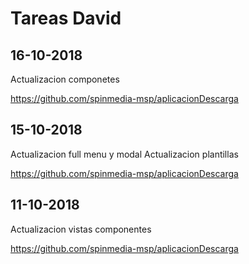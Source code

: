 # Tareas David

## 16-10-2018

Actualizacion componetes


https://github.com/spinmedia-msp/aplicacionDescarga

## 15-10-2018

Actualizacion full menu y modal
Actualizacion plantillas

https://github.com/spinmedia-msp/aplicacionDescarga


## 11-10-2018

Actualizacion vistas componentes

https://github.com/spinmedia-msp/aplicacionDescarga